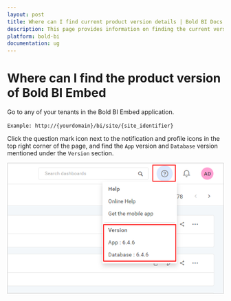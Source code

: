 ```yaml
---
layout: post
title: Where can I find current product version details | Bold BI Docs
description: This page provides information on finding the current version details of the Bold BI product by clicking the question mark icon in Bold BI application.
platform: bold-bi
documentation: ug
---
```

# Where can I find the product version of Bold BI Embed

Go to any of your tenants in the Bold BI Embed application.

`Example: http://{yourdomain}/bi/site/{site_identifier}`

Click the question mark icon next to the notification and profile icons in the top right corner of the page, and find the `App` version and `Database` version mentioned under the `Version` section.

![Product Version](/static/assets/embedded/faq/images/build-version.png)

